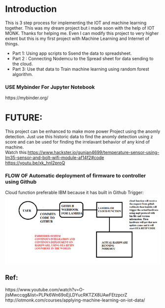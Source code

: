 <h1>Introduction</h1>
This is 3 step process for implementing the IOT and machine learning together. This was my dream project but i made soon with the help of IOT MONK. Thanks for helping me. Even I can modify this project to very higher extent but this is my first project with Machine Learning and Internet of things.

* Part 1: Using app scripts to Ssend the data to spreadsheet.<br>
 * Part 2 : Connecting Nodemcu to the Spread sheet for data sending to the cloud.<br>
* Part 3: Use that data to Train machine learning using random forest algorithm.<br />

<h3>USE Mybinder For Jupyter Notebook</h3>
https://mybinder.org/


# FUTURE: 
This project can be enhanced to make more power Project using the anomly detection. Just use this historic data to find the anomly detection using z score and can be used for finding the irrelavant behavior of any kind of machine.<br>
Watch this:https://www.hackster.io/gunjan4699/temperature-sensor-using-lm35-sensor-and-bolt-wifi-module-af14f2#code
<br>https://youtu.be/xk_hnI2proQ<br>
<h3>FLOW OF Automatic deployment of firmware to controller using Github</h3>
Cloud function preferable IBM because it has built in Github Trigger:
<img src="IOT_CI_CD_OTA.png" />

<h2>Ref:</h2>
https://www.youtube.com/watch?v=O-jIsMwccqg&list=PLPk6Wn69oEjLDYucRKTZX8UAwFEtzpcrZ
<br/>
http://iotmonk.com/courses/applying-machine-learning-on-iot-data/ 
